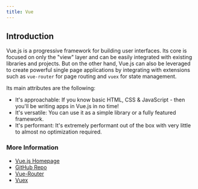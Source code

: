 ```yaml
---
title: Vue
---
```

## Introduction

Vue.js is a progressive framework for building user interfaces.
Its core is focused on only the "view" layer and can be easily integrated with existing libraries and projects.
But on the other hand, Vue.js can also be leveraged to create powerful single page applications by integrating with extensions
such as `vue-router` for page routing and `vuex` for state management.

Its main attributes are the following:
* It's approachable: If you know basic HTML, CSS & JavaScript - then you'll be writing apps in Vue.js in no time!
* It's versatile: You can use it as a simple library or a fully featured framework.
* It's performant: It's extremely performant out of the box with very little to almost no optimization required.

### More Information

- [Vue.js Homepage](https://vuejs.org/)
- [GitHub Repo](https://github.com/vuejs/vue/)
- [Vue-Router](https://router.vuejs.org/)
- [Vuex](https://vuex.vuejs.org/)
